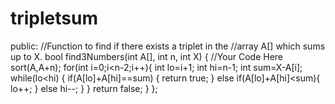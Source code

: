 # tripletsum
 public:
    //Function to find if there exists a triplet in the 
    //array A[] which sums up to X.
    bool find3Numbers(int A[], int n, int X)
    {
        //Your Code Here
        sort(A,A+n);
        for(int i=0;i<n-2;i++){
            int lo=i+1;
            int hi=n-1;
            int sum=X-A[i];
            while(lo<hi)
            {
                if(A[lo]+A[hi]==sum)
                {
                    return true;
                }
                else if(A[lo]+A[hi]<sum){
                 lo++;
                 }
                 else 
                 hi--;
            }
        }
        return false;
    }
};
